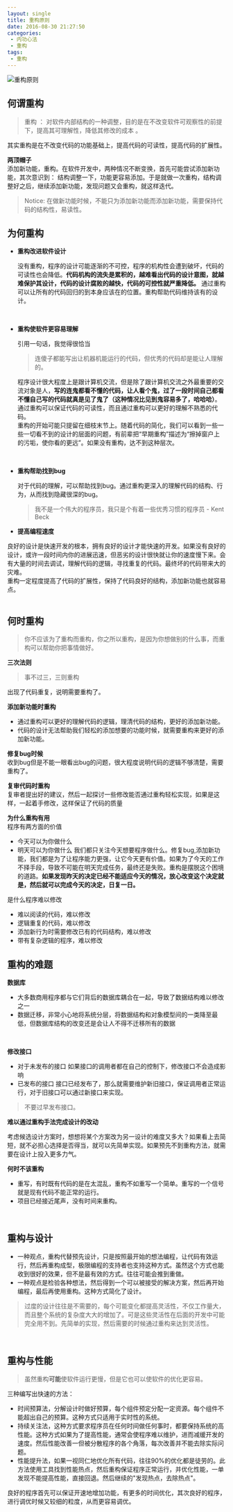 ```yaml
---
layout: single
title: 重构原则
date: 2016-08-30 21:27:50
categories:
 - 内功心法
 - 重构
tags:
 - 重构
---
```


![重构原则](https://github.com/wfeii/wfeii.github.io_raw_important/blob/master/%E9%87%8D%E6%9E%84-%E6%97%A2%E6%9C%89%E4%BB%A3%E7%A0%81%E7%9A%84%E8%AE%BE%E8%AE%A1/%E9%87%8D%E6%9E%842-%E5%8E%9F%E5%88%99.png?raw=true)  

## **何谓重构**  

> 重构 ： 对软件内部结构的一种调整，目的是在不改变软件可观察性的前提下，提高其可理解性，降低其修改的成本 。  

其实重构是在不改变代码的功能基础上，提高代码的可读性，提高代码的扩展性。  

**两顶帽子**  
添加新功能，重构。在软件开发中，两种情况不断变换，首先可能尝试添加新功能，其次意识到： 结构调整一下，功能更容易添加。于是就做一次重构，结构调整好之后，继续添加新功能，发现问题又会重构，就这样迭代。  

> Notice: 在做新功能时候，不能只为添加新功能而添加新功能，需要保持代码的结构性，易读性。

## **为何重构**  

- **重构改进软件设计**  

  没有重构，程序的设计可能逐渐的不可控，程序的机构性会遭到破坏，代码的可读性也会降低。**代码机构的流失是累积的，越难看出代码的设计意图，就越难保护其设计，代码的设计腐败的越快，代码的可控性就严重降低。** 通过重构可以让所有的代码回归的到本身应该在的位置。重构帮助代码维持该有的设计。
<br />

- **重构使软件更容易理解**  

  引用一句话，我觉得很恰当
  > 连傻子都能写出让机器机能运行的代码，但优秀的代码却是能让人理解的。

  程序设计很大程度上是跟计算机交流，但是除了跟计算机交流之外最重要的交流对象是人，**写的连鬼都看不懂的代码，让人看个鬼，过了一段时间自己都看不懂自己写的代码就真是见了鬼了（这种情况比见到鬼容易多了，哈哈哈）**。通过重构可以保证代码的可读性，而且通过重构可以更好的理解不熟悉的代码。   
  重构的开始可能只提留在细枝末节上。随着代码的简化，我们可以看到一些一些一切看不到的设计的层面的问题，有前辈把“早期重构”描述为“擦掉窗户上的污垢，使你看的更远”。如果没有重构，达不到这种层次。
<br />

- **重构帮助找到bug**  

  对于代码的理解，可以帮助找到bug。通过重构更深入的理解代码的结构、行为，从而找到隐藏很深的bug。  

  > 我不是一个伟大的程序员，我只是个有着一些优秀习惯的程序员
  > \- Kent Beck  

- **提高编程速度**  

良好的设计是快速开发的根本，拥有良好的设计才能快速的开发。如果没有良好的设计，或许一段时间内你的进展迅速，但恶劣的设计很快就让你的速度慢下来。会有大量的时间去调试，理解代码的逻辑，寻找重复的代码。最终坏的代码带来大的灾难。  
重构一定程度提高了代码的扩展性，保持了代码良好的结构，添加新功能也就容易点。   
<br />

## **何时重构**  

> 你不应该为了重构而重构，你之所以重构，是因为你想做别的什么事，而重构可以帮助你把事情做好。  

**三次法则**
> 事不过三，三则重构    

出现了代码重复，说明需要重构了。

**添加新功能时重构**  
- 通过重构可以更好的理解代码的逻辑，理清代码的结构，更好的添加新功能。
- 代码的设计无法帮助我们轻松的添加想要的功能时候，就需要重构来更好的添加新功能。  

**修复bug时候**  
收到bug但是不能一眼看出bug的问题，很大程度说明代码的逻辑不够清楚，需要重构了。

**复审代码时重构**    
复审者提出好的建议，然后一起探讨一些修改能否通过重构轻松实现，如果是这样，一起着手修改，这样保证了代码的质量  

**为什么重构有用**  
程序有两方面的价值
- 今天可以为你做什么
- 明天可以为你做什么
我们都只关注今天想要程序做什么。修复bug,添加新功能，我们都是为了让程序能力更强，让它今天更有价值。如果为了今天的工作不择手段，导致不可能在明天完成任务，最终还是失败。重构是摆脱这个困境的道路。**如果发现昨天的决定已经不能适应今天的情况，放心改变这个决定就是，然后就可以完成今天的决定，日复一日。**

是什么程序难以修改    
- 难以阅读的代码，难以修改
- 逻辑重复的代码，难以修改
- 添加新行为时需要修改已有的代码结构，难以修改
- 带有复杂逻辑的程序，难以修改

## **重构的难题**  

**数据库**
- 大多数商用程序都与它们背后的数据库耦合在一起，导致了数据结构难以修改之一
- 数据迁移，非常小心地将系统分层，将数据结构和对象模型间的一类降至最低，但数据库结构的改变还是会让人不得不迁移所有的数据
<br />

**修改接口**  
- 对于未发布的接口 如果接口的调用者都在自己的控制下，修改接口不会造成影响
- 已发布的接口 接口已经发布了，那么就需要维护新旧接口，保证调用者正常运行，对于旧接口可以通过新接口来实现。

> 不要过早发布接口。

**难以通过重构手法完成设计的改动**  

考虑候选设计方案时，想想将某个方案改为另一设计的难度又多大？如果看上去简短，就不必担心选择是否得当，就可以先简单实现。如果预先不到重构方法，就需要在设计上投入更多力气。
<br />

**何时不该重构**

- 重写，有时既有代码的是在太混乱，重构不如重写一个简单。重写的一个信号就是现有代码不能正常的运行。
- 项目已经接近尾声，没有时间来重构。
<br />

## **重构与设计**

- 一种观点，重构代替预先设计，只是按照最开始的想法编程，让代码有效运行，然后再重构成型，极限编程的支持者也支持这种方式。虽然这个方式也能收到很好的效果，但不是最有效的方式。往往可能会推到重做。
- 一种观点是检验各种想法，然后得到一个可以被接受的解决方案，然后再开始编程，最后再使用重构。这种方式简化了设计。

> 过度的设计往往是不需要的，每个可能变化都提高灵活性，不仅工作量大，而且整个系统的复杂度大大的增加了。可是这些灵活性在后面的开发中可能完全用不到。先简单的实现，然后需要的时候通过重构来达到灵活性。

<br/>

## **重构与性能**  

> 虽然重构**可能**使软件运行更慢，但是它也可以使软件的优化更容易。

三种编写出快速的方法：
- 时间预算法，分解设计时做好预算，每个组件预定分配一定资源。每个组件不能超出自己的预算。这种方式只适用于实时性的系统。
- 持续关注法，这种方式要求程序员在任何时间做任何事时，都要保持系统的高性能。这种方式如果为了提高性能，通常会使程序难以维护，进而减缓开发的速度。然后性能改善一但被分散程序的各个角落，每次改善并不能去除实际问题。
- 性能提升法，如果一视同仁地优化所有代码，往往90%的优化都是徒劳的。此方法使用工具找到性能热点，然后重构保证程序正常运行，并优化性能，一单发现不能提高性能，直接回退。然后继续的"发现热点，去除热点"。

良好的程序首先可以保证开速地增加功能，有更多的时间优化，其次良好的程序，进行调优时候又较细的粒度，从而更容易调优。
